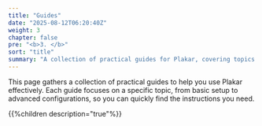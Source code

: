 ```yaml
---
title: "Guides"
date: "2025-08-12T06:20:40Z"
weight: 3
chapter: false
pre: "<b>3. </b>"
sort: "title"
summary: "A collection of practical guides for Plakar, covering topics from basic setup to advanced configurations. Find step-by-step instructions for effective usage."
---
```


This page gathers a collection of practical guides to help you use Plakar effectively. Each guide focuses on a specific topic, from basic setup to advanced configurations, so you can quickly find the instructions you need.

{{%children description="true"%}}
